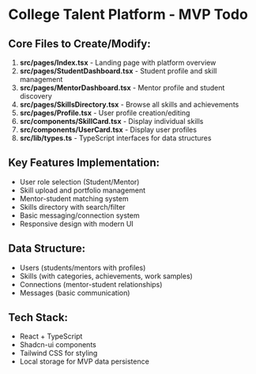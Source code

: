 # College Talent Platform - MVP Todo

## Core Files to Create/Modify:

1. **src/pages/Index.tsx** - Landing page with platform overview
2. **src/pages/StudentDashboard.tsx** - Student profile and skill management
3. **src/pages/MentorDashboard.tsx** - Mentor profile and student discovery
4. **src/pages/SkillsDirectory.tsx** - Browse all skills and achievements
5. **src/pages/Profile.tsx** - User profile creation/editing
6. **src/components/SkillCard.tsx** - Display individual skills
7. **src/components/UserCard.tsx** - Display user profiles
8. **src/lib/types.ts** - TypeScript interfaces for data structures

## Key Features Implementation:
- User role selection (Student/Mentor)
- Skill upload and portfolio management
- Mentor-student matching system
- Skills directory with search/filter
- Basic messaging/connection system
- Responsive design with modern UI

## Data Structure:
- Users (students/mentors with profiles)
- Skills (with categories, achievements, work samples)
- Connections (mentor-student relationships)
- Messages (basic communication)

## Tech Stack:
- React + TypeScript
- Shadcn-ui components
- Tailwind CSS for styling
- Local storage for MVP data persistence